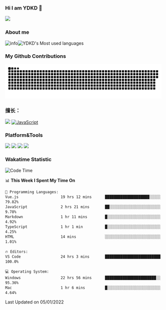 ### Hi I am YDKD 👋

![](https://visitor-badge.glitch.me/badge?page_id=YDKD.readme)

### About me
![info](https://github-readme-stats.vercel.app/api?username=YDKD&show_icons=true&theme=cobalt)![YDKD's Most used languages](https://github-readme-stats.vercel.app/api/top-langs/?username=YDKD&layout=compact&hide_border=true&langs_count=8)

### My Github Contributions
![](https://raw.githubusercontent.com/YDKD/YDKD/main/assets/github-contribution-grid-snake.svg)

### 擅长：<br />
[![](https://img.shields.io/badge/-Vue.js-007396?style=flat-square&logo=Vue.js&logoColor=#4FC08D)](https://cn.vuejs.org/)
[![JavaScript](https://img.shields.io/badge/-JavaScript-f7e018?style=flat-square&logo=javascript&logoColor=white)]()

### Platform&Tools <br/>

[![]( https://img.shields.io/badge/macOS-Big%20Sur-292e33?style=flat-square&logo=apple&logoColor=ffffff )]() [![](https://img.shields.io/badge/Windows-10-2376bc?style=flat-square&logo=windows&logoColor=ffffff)]() [![]( https://img.shields.io/badge/IDE-Visual%20Studio%20Code-blue?style=flat-square&logo=visual-studio-code&logoColor=ffffff )]() [![]( https://img.shields.io/badge/iPhone-12-999999?style=flat-square&logo=apple&logoColor=ffffff)]() <br />

### Wakatime Statistic
<!--START_SECTION:waka-->
![Code Time](http://img.shields.io/badge/Code%20Time-305%20hrs%203%20mins-blue)

📊 **This Week I Spent My Time On** 

```text
💬 Programming Languages: 
Vue.js                   19 hrs 12 mins      ████████████████████░░░░░   79.82% 
JavaScript               2 hrs 21 mins       ██░░░░░░░░░░░░░░░░░░░░░░░   9.78% 
Markdown                 1 hr 11 mins        █░░░░░░░░░░░░░░░░░░░░░░░░   4.92% 
TypeScript               1 hr 1 min          █░░░░░░░░░░░░░░░░░░░░░░░░   4.25% 
HTML                     14 mins             ░░░░░░░░░░░░░░░░░░░░░░░░░   1.01%

🔥 Editors: 
VS Code                  24 hrs 3 mins       █████████████████████████   100.0%

💻 Operating System: 
Windows                  22 hrs 56 mins      ███████████████████████░░   95.36% 
Mac                      1 hr 6 mins         █░░░░░░░░░░░░░░░░░░░░░░░░   4.64%

```


 Last Updated on 05/01/2022
<!--END_SECTION:waka-->

<!--
**YDKD/YDKD** is a ✨ _special_ ✨ repository because its `README.md` (this file) appears on your GitHub profile.

Here are some ideas to get you started:

- 🔭 I’m currently working on ...
- 🌱 I’m currently learning ...
- 👯 I’m looking to collaborate on ...
- 🤔 I’m looking for help with ...
- 💬 Ask me about ...
- 📫 How to reach me: ...
- 😄 Pronouns: ...
- ⚡ Fun fact: ...
-->
